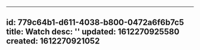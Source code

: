 
---
id: 779c64b1-d611-4038-b800-0472a6f6b7c5
title: Watch
desc: ''
updated: 1612270925580
created: 1612270921052
---

